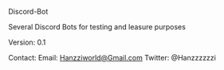 Discord-Bot

Several Discord Bots for testing and leasure purposes

Version:
0.1

Contact:
Email: Hanzziworld@Gmail.com
Twitter: @Hanzzzzzzi
